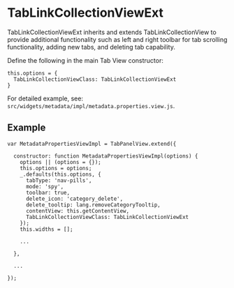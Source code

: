 # TabLinkCollectionViewExt

TabLinkCollectionViewExt inherits and extends TabLinkCollectionView to provide additional
functionality such as left and right toolbar for tab scrolling functionality, adding new tabs,
and deleting tab capability.

Define the following in the main Tab View constructor:

    this.options = {
      TabLinkCollectionViewClass: TabLinkCollectionViewExt
    }

For detailed example, see: `src/widgets/metadata/impl/metadata.properties.view.js`.

## Example

    var MetadataPropertiesViewImpl = TabPanelView.extend({
    
      constructor: function MetadataPropertiesViewImpl(options) {
        options || (options = {});
        this.options = options;
        _.defaults(this.options, {
          tabType: 'nav-pills',
          mode: 'spy',
          toolbar: true,
          delete_icon: 'category_delete',
          delete_tooltip: lang.removeCategoryTooltip,
          contentView: this.getContentView,
          TabLinkCollectionViewClass: TabLinkCollectionViewExt
        });
        this.widths = [];
        
        ...
        
      },
    
      ...
      
    });
    
